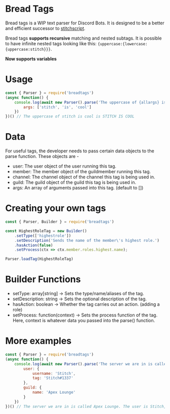 # Bread Tags

Bread tags is a WIP text parser for Discord Bots. It is designed to be a better and efficient successor to [stitchscript](https://github.com/Soumil07/stitchscript).

Bread tags **supports recursive** matching and nested subtags. It is possible to have infinite nested tags looking like this: `{uppercase:{lowercase:{uppercase:stitch}}}`.

**Now supports variables**

# Usage

```js
const { Parser } = require('breadtags')
(async function() {
    console.log(await new Parser().parse('The uppercase of {allargs} is {uppercase:{allargs}}'), {
        args: ['stitch', 'is', 'cool']
    })
})() // The uppercase of stitch is cool is STITCH IS COOL
```

# Data

For useful tags, the developer needs to pass certain data objects to the parse function. These objects are -
* user: The user object of the user running this tag.
* member: The member object of the guildmember running this tag.
* channel: The channel object of the channel this tag is being used in.
* guild: The guild object of the guild this tag is being used in.
* args: An array of arguments passed into this tag. (default to [])

# Creating your own tags

```js
const { Parser, Builder } = require('breadtags')

const HighestRoleTag = new Builder()
    .setType(['highestrole'])
    .setDescription('Sends the name of the member\'s highest role.')
    .hasAction(false)
    .setProcess(ctx => ctx.member.roles.highest.name);

Parser.loadTag(HighestRoleTag)
```

# Builder Functions

* setType: array[string] -> Sets the type/name/aliases of the tag.
* setDescription: string -> Sets the optional description of the tag.
* hasAction: boolean -> Whether the tag carries out an action. (adding a role)
* setProcess: function(context) -> Sets the process function of the tag. Here, context is whatever data you passed into the parse() function.

# More examples

```js
const { Parser } = require('breadtags')
(async function() {
    console.log(await new Parser().parse('The server we are in is called {server}. The user is {username}, with discriminator - {usertag}.'), {
        user: {
            username: 'Stitch',
            tag: 'Stitch#1337'
        },
        guild: {
            name: 'Apex Lounge'
        }
    })
})() // The server we are in is called Apex Lounge. The user is Stitch, with discriminator - Stitch#1337.
```
